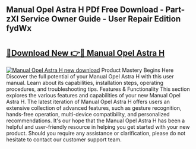## Manual Opel Astra H PDf Free Download - Part-zXl Service Owner Guide - User Repair Edition fydWx

# <h2><a href="http://cf15427.oget.top/?id=Manual+Opel+Astra+H">🔗Download New 👉🔴 Manual Opel Astra H</a></h2>

[![Manual Opel Astra H new download](https://i.imgur.com/5g1atiW.png)](http://cf15427.oget.top/?id=Manual+Opel+Astra+H)
Product Mastery Begins Here Discover the full potential of your Manual Opel Astra H with this user manual. Learn about its capabilities, installation steps, operating procedures, and troubleshooting tips. Features & Functionality This section explores the various features and capabilities of your new Manual Opel Astra H. The latest iteration of Manual Opel Astra H offers users an extensive collection of advanced features, such as gesture recognition, hands-free operation, multi-device compatibility, and personalized recommendations. It's our hope that the Manual Opel Astra H has been a helpful and user-friendly resource in helping you get started with your new product. Should you require any assistance or clarification, please do not hesitate to contact our customer support team.
